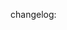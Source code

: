 <!--
Hello and thank you for the pull request!

We don't have any strict rules about pull requests, but you might check
https://github.com/intellij-rust/intellij-rust/blob/master/CONTRIBUTING.md
for some hints!

Note that we need an electronic CLA for contributions:
https://github.com/intellij-rust/intellij-rust/blob/master/CONTRIBUTING.md#cla

After you sign the CLA, please add your name to
https://github.com/intellij-rust/intellij-rust/blob/master/CONTRIBUTORS.txt

Also, please write a short description explaining your change in the following format: `changelog: %description%`
This description will help a lot to create release changelog. 
Drop these lines for internal only changes

:)
-->

changelog:
